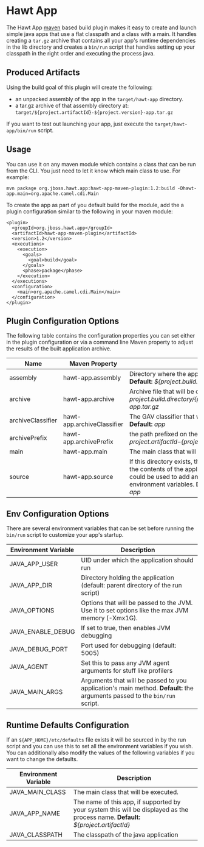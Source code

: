 Hawt App
========

The Hawt App [maven](http://maven.apache.org) based build plugin makes it easy to create and 
launch simple java apps that use a flat classpath and a class with a
main.  It handles creating a `tar.gz` archive that contains all your app's 
runtime dependencies in the lib directory and creates a `bin/run` script that handles setting 
up your classpath in the right order and executing the process java.

Produced Artifacts
------------------

Using the build goal of this plugin will create the following:

* an unpacked assembly of the app in the `target/hawt-app` directory.
* a tar.gz archive of that assembly directory at: `target/${project.artifactId}-${project.version}-app.tar.gz` 

If you want to test out launching your app, just  execute the `target/hawt-app/bin/run` script.

Usage
-------

You can use it on any maven module which contains a class that can be run from the CLI.  You just need to let it know
which main class to use.  For example:

    mvn package org.jboss.hawt.app:hawt-app-maven-plugin:1.2:build -Dhawt-app.main=org.apache.camel.cdi.Main
    

To create the app as part of you default build for the module, add the a plugin configuration similar to the following in your maven module:

    <plugin>
      <groupId>org.jboss.hawt.app</groupId>
      <artifactId>hawt-app-maven-plugin</artifactId>
      <version>1.2</version>
      <executions>
        <execution>
          <goals>
            <goal>build</goal>
          </goals>
          <phase>package</phase>
        </execution>
      </executions>
      <configuration>
        <main>org.apache.camel.cdi.Main</main>
      </configuration>
    </plugin>

Plugin Configuration Options
----------------------------

The following table contains the configuration properties you can set either in the plugin configuration or via a command line Maven property to adjust the results of the built application archive.

Name | Maven Property | Description 
-----| -------------- | -----------
assembly | hawt-app.assembly | Directory where the application assembly will be created. **Default:** *${project.build.directory}/hawt-app*
archive | hawt-app.archive | Archive file that will be created. **Default:** *${project.build.directory}/${project.artifactId}-${project.version}-app.tar.gz*
archiveClassifier | hawt-app.archiveClassifier | The GAV classifier that will be assigned to the archive. **Default:** *app*
archivePrefix | hawt-app.archivePrefix | the path prefixed on the files within the archive. **Default:** *${project.artifactId}-${project.version}-app/*
main | hawt-app.main | The main class that will be executed by the launch process.
source | hawt-app.source | If this directory exists, then it's contents are used to augment the contents of the application assembly. For example it could be used to add an etc/defaults script to setup environment variables. **Default:** *${basedir}/src/main/hawt-app*

Env Configuration Options
-------------------------

There are several environment variables that can be set before running the `bin/run` script to customize your app's startup.  

Environment Variable | Description
-------------------- | -----------
JAVA_APP_USER | UID under which the application should run
JAVA_APP_DIR | Directory holding the application (default: parent directory of the run script)
JAVA_OPTIONS | Options that will be passed to the JVM.  Use it to set options like the max JVM memory (-Xmx1G).
JAVA_ENABLE_DEBUG | If set to true, then enables JVM debugging  
JAVA_DEBUG_PORT | Port used for debugging (default: 5005)
JAVA_AGENT | Set this to pass any JVM agent arguments for stuff like profilers
JAVA_MAIN_ARGS | Arguments that will be passed to you application's main method.  **Default:** the arguments passed to the `bin/run` script.

Runtime Defaults Configuration
------------------------------

If an `${APP_HOME}/etc/defaults` file exists it will be sourced in by the run script and you can use this to set
all the environment variables if you wish.  You can additionally also modify the values of the following variables if you want to change the defaults.

Environment Variable | Description
-------------------- | -----------
JAVA_MAIN_CLASS | The main class that will be executed.
JAVA_APP_NAME | The name of this app, if supported by your system this will be displayed as the process name. **Default:** *${project.artifactId}*
JAVA_CLASSPATH | The classpath of the java application

